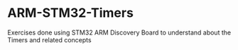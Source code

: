 # ARM-STM32-Timers
Exercises done using STM32 ARM Discovery Board to understand about the Timers and related concepts
